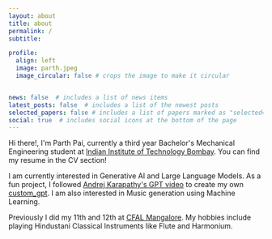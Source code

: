 ```yaml
---
layout: about
title: about
permalink: /
subtitle: 

profile:
  align: left
  image: parth.jpeg
  image_circular: false # crops the image to make it circular


news: false  # includes a list of news items
latest_posts: false  # includes a list of the newest posts
selected_papers: false # includes a list of papers marked as "selected={true}"
social: true  # includes social icons at the bottom of the page
---
```


Hi there!, I'm Parth Pai, currently a third year Bachelor's Mechanical Engineering student at [Indian Institute of Technology Bombay](https://www.iitb.ac.in/). You can find my resume in the CV section!

I am currently interested in Generative AI and Large Language Models. As a fun project, I followed [Andrej Karapathy's GPT video](https://www.youtube.com/watch?v=kCc8FmEb1nY) to create my own [custom_gpt](https://github.com/parth-pai/custom_gpt). I am also interested in Music generation using Machine Learning.

Previously I did my 11th and 12th at [CFAL Mangalore](https://www.cfalindia.com/). My hobbies include playing Hindustani Classical Instruments like Flute and Harmonium.
